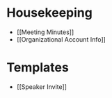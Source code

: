 # Housekeeping
* [[Meeting Minutes]]
* [[Organizational Account Info]]

# Templates
* [[Speaker Invite]]